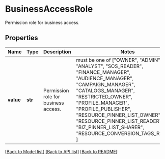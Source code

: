 # BusinessAccessRole

Permission role for business access.

## Properties
Name | Type | Description | Notes
------------ | ------------- | ------------- | -------------
**value** | **str** | Permission role for business access. |  must be one of ["OWNER", "ADMIN", "ANALYST", "SOS_READER", "FINANCE_MANAGER", "AUDIENCE_MANAGER", "CAMPAIGN_MANAGER", "CATALOGS_MANAGER", "RESTRICTED_OWNER", "PROFILE_MANAGER", "PROFILE_PUBLISHER", "RESOURCE_PINNER_LIST_OWNER", "RESOURCE_PINNER_LIST_READER", "BIZ_PINNER_LIST_SHARER", "RESOURCE_CONVERSION_TAGS_READER", ]

[[Back to Model list]](../README.md#documentation-for-models) [[Back to API list]](../README.md#documentation-for-api-endpoints) [[Back to README]](../README.md)


